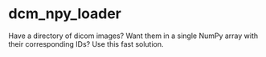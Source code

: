 # dcm_npy_loader

Have a directory of dicom images? Want them in a single NumPy array with their corresponding IDs? Use this fast solution. 
